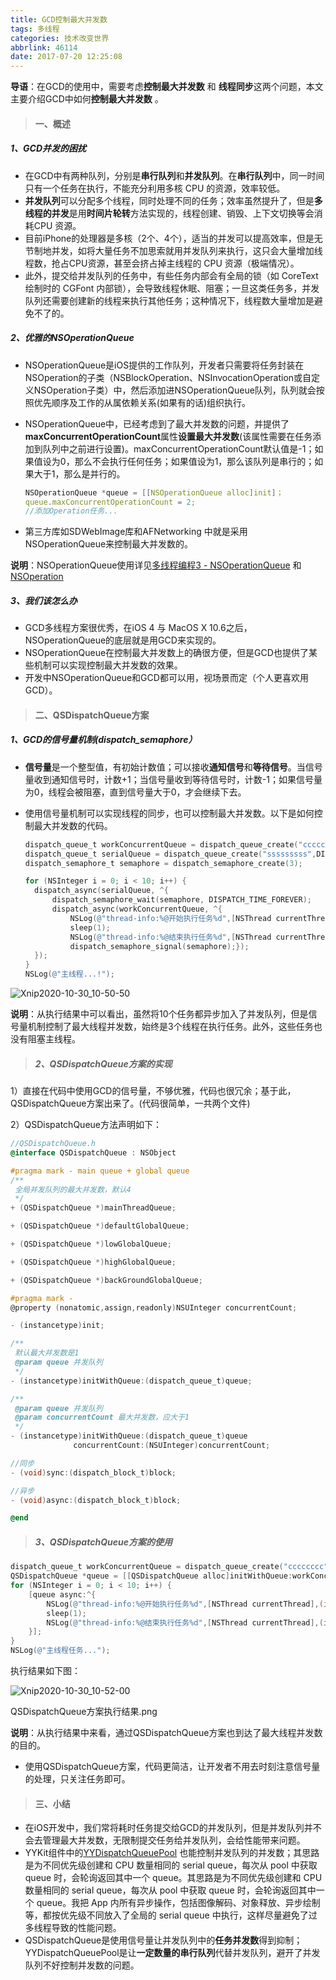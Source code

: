 ```yaml
---
title: GCD控制最大并发数
tags: 多线程
categories: 技术改变世界
abbrlink: 46114
date: 2017-07-20 12:25:08
---
```


**导语**：在GCD的使用中，需要考虑**控制最大并发数** 和 **线程同步**这两个问题，本文主要介绍GCD中如何**控制最大并发数** 。

> #### 一、概述

##### 1、GCD并发的困扰

- 在GCD中有两种队列，分别是**串行队列**和**并发队列**。在**串行队列**中，同一时间只有一个任务在执行，不能充分利用多核 CPU 的资源，效率较低。
- **并发队列**可以分配多个线程，同时处理不同的任务；效率虽然提升了，但是**多线程的并发**是用**时间片轮转**方法实现的，线程创建、销毁、上下文切换等会消耗CPU 资源。
- 目前iPhone的处理器是多核（2个、4个），适当的并发可以提高效率，但是无节制地并发，如将大量任务不加思索就用并发队列来执行，这只会大量增加线程数，抢占CPU资源，甚至会挤占掉主线程的 CPU 资源（极端情况）。
- 此外，提交给并发队列的任务中，有些任务内部会有全局的锁（如 CoreText 绘制时的 CGFont 内部锁），会导致线程休眠、阻塞；一旦这类任务多，并发队列还需要创建新的线程来执行其他任务；这种情况下，线程数大量增加是避免不了的。

##### 2、优雅的NSOperationQueue

- NSOperationQueue是iOS提供的工作队列，开发者只需要将任务封装在NSOperation的子类（NSBlockOperation、NSInvocationOperation或自定义NSOperation子类）中，然后添加进NSOperationQueue队列，队列就会按照优先顺序及工作的从属依赖关系(如果有的话)组织执行。

- NSOperationQueue中，已经考虑到了最大并发数的问题，并提供了**maxConcurrentOperationCount**属性**设置最大并发数**(该属性需要在任务添加到队列中之前进行设置)。maxConcurrentOperationCount默认值是-1；如果值设为0，那么不会执行任何任务；如果值设为1，那么该队列是串行的；如果大于1，那么是并行的。

  ```cpp
  NSOperationQueue *queue = [[NSOperationQueue alloc]init]；
  queue.maxConcurrentOperationCount = 2;
  //添加Operation任务...
  ```

- 第三方库如SDWebImage库和AFNetworking 中就是采用NSOperationQueue来控制最大并发数的。

**说明**：NSOperationQueue使用详见[多线程编程3 - NSOperationQueue](https://link.jianshu.com?t=http://blog.csdn.net/q199109106q/article/details/8566222) 和 [NSOperation](https://link.jianshu.com?t=http://www.cnblogs.com/xufengyuan/p/7119104.html)

<!-- more -->



##### 3、我们该怎么办

- GCD多线程方案很优秀，在iOS 4 与 MacOS X 10.6之后，NSOperationQueue的底层就是用GCD来实现的。
- NSOperationQueue在控制最大并发数上的确很方便，但是GCD也提供了某些机制可以实现控制最大并发数的效果。
- 开发中NSOperationQueue和GCD都可以用，视场景而定（个人更喜欢用GCD）。

> #### 二、QSDispatchQueue方案

##### 1、GCD的信号量机制(dispatch_semaphore）

- **信号量**是一个整型值，有初始计数值；可以接收**通知信号**和**等待信号**。当信号量收到通知信号时，计数+1；当信号量收到等待信号时，计数-1；如果信号量为0，线程会被阻塞，直到信号量大于0，才会继续下去。

- 使用信号量机制可以实现线程的同步，也可以控制最大并发数。以下是如何控制最大并发数的代码。

  ```objectivec
  dispatch_queue_t workConcurrentQueue = dispatch_queue_create("cccccccc", DISPATCH_QUEUE_CONCURRENT);
  dispatch_queue_t serialQueue = dispatch_queue_create("sssssssss",DISPATCH_QUEUE_SERIAL);
  dispatch_semaphore_t semaphore = dispatch_semaphore_create(3);
  
  for (NSInteger i = 0; i < 10; i++) {
    dispatch_async(serialQueue, ^{
        dispatch_semaphore_wait(semaphore, DISPATCH_TIME_FOREVER);
        dispatch_async(workConcurrentQueue, ^{
            NSLog(@"thread-info:%@开始执行任务%d",[NSThread currentThread],(int)i);
            sleep(1);
            NSLog(@"thread-info:%@结束执行任务%d",[NSThread currentThread],(int)i);
            dispatch_semaphore_signal(semaphore);});
    });
  }
  NSLog(@"主线程...!");
  ```

![Xnip2020-10-30_10-50-50](https://gitee.com/coderiding/picbed/raw/master/uPic/Xnip2020-10-30_10-50-50.jpg)

**说明**：从执行结果中可以看出，虽然将10个任务都异步加入了并发队列，但是信号量机制控制了最大线程并发数，始终是3个线程在执行任务。此外，这些任务也没有阻塞主线程。

> ##### 2、QSDispatchQueue方案的实现

1）直接在代码中使用GCD的信号量，不够优雅，代码也很冗余；基于此，QSDispatchQueue方案出来了。(代码很简单，一共两个文件)

2）QSDispatchQueue方法声明如下：

```objectivec
//QSDispatchQueue.h
@interface QSDispatchQueue : NSObject

#pragma mark - main queue + global queue
/**
 全局并发队列的最大并发数，默认4
 */
+ (QSDispatchQueue *)mainThreadQueue;

+ (QSDispatchQueue *)defaultGlobalQueue;

+ (QSDispatchQueue *)lowGlobalQueue;

+ (QSDispatchQueue *)highGlobalQueue;

+ (QSDispatchQueue *)backGroundGlobalQueue;

#pragma mark -
@property (nonatomic,assign,readonly)NSUInteger concurrentCount;

- (instancetype)init;

/**
 默认最大并发数是1
 @param queue 并发队列
 */
- (instancetype)initWithQueue:(dispatch_queue_t)queue;

/**
 @param queue 并发队列
 @param concurrentCount 最大并发数，应大于1
 */
- (instancetype)initWithQueue:(dispatch_queue_t)queue
              concurrentCount:(NSUInteger)concurrentCount;

//同步
- (void)sync:(dispatch_block_t)block;

//异步
- (void)async:(dispatch_block_t)block;

@end
```

> ##### 3、QSDispatchQueue方案的使用

```objectivec
dispatch_queue_t workConcurrentQueue = dispatch_queue_create("cccccccc", DISPATCH_QUEUE_CONCURRENT);
QSDispatchQueue *queue = [[QSDispatchQueue alloc]initWithQueue:workConcurrentQueue concurrentCount:3];
for (NSInteger i = 0; i < 10; i++) {
    [queue async:^{
        NSLog(@"thread-info:%@开始执行任务%d",[NSThread currentThread],(int)i);
        sleep(1);
        NSLog(@"thread-info:%@结束执行任务%d",[NSThread currentThread],(int)i);
    }];
}
NSLog(@"主线程任务...");
```

执行结果如下图：

![Xnip2020-10-30_10-52-00](https://gitee.com/coderiding/picbed/raw/master/uPic/Xnip2020-10-30_10-52-00.jpg)

QSDispatchQueue方案执行结果.png

**说明**：从执行结果中来看，通过QSDispatchQueue方案也到达了最大线程并发数的目的。

- 使用QSDispatchQueue方案，代码更简洁，让开发者不用去时刻注意信号量的处理，只关注任务即可。

> #### 三、小结

- 在iOS开发中，我们常将耗时任务提交给GCD的并发队列，但是并发队列并不会去管理最大并发数，无限制提交任务给并发队列，会给性能带来问题。
- YYKit组件中的[YYDispatchQueuePool](https://link.jianshu.com?t=https://github.com/ibireme/YYDispatchQueuePool) 也能控制并发队列的并发数；其思路是为不同优先级创建和 CPU 数量相同的 serial queue，每次从 pool 中获取 queue 时，会轮询返回其中一个 queue。其思路是为不同优先级创建和 CPU 数量相同的 serial queue，每次从 pool 中获取 queue 时，会轮询返回其中一个 queue。我把 App 内所有异步操作，包括图像解码、对象释放、异步绘制等，都按优先级不同放入了全局的 serial queue 中执行，这样尽量避免了过多线程导致的性能问题。
- QSDispatchQueue是使用信号量让并发队列中的**任务并发数**得到抑制；YYDispatchQueuePool是让**一定数量的串行队列**代替并发队列，避开了并发队列不好控制并发数的问题。